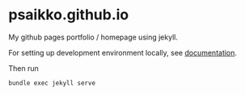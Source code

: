 # psaikko.github.io

My github pages portfolio / homepage using jekyll.

For setting up development environment locally, see [documentation](https://docs.github.com/en/enterprise/2.14/user/articles/setting-up-your-github-pages-site-locally-with-jekyll).


Then run
```
bundle exec jekyll serve
```